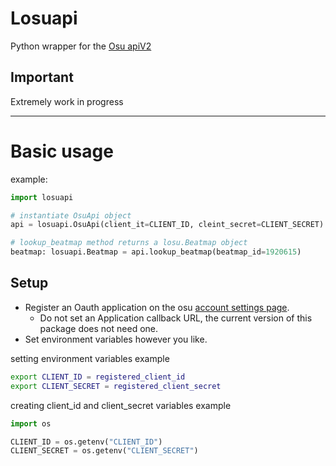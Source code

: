 # Losuapi
Python wrapper for the [Osu apiV2](https://osu.ppy.sh/docs/index.html)

## Important

Extremely work in progress

---

# Basic usage

example:
``` python
import losuapi

# instantiate OsuApi object
api = losuapi.OsuApi(client_it=CLIENT_ID, cleint_secret=CLIENT_SECRET)

# lookup_beatmap method returns a losu.Beatmap object
beatmap: losuapi.Beatmap = api.lookup_beatmap(beatmap_id=1920615)
```

## Setup

- Register an Oauth application on the osu [account settings page](https://osu.ppy.sh/home/account/edit#new-oauth-application).
  - Do not set an Application callback URL, the current version of this package does not need one.
- Set environment variables however you like.

setting environment variables example
```bash
export CLIENT_ID = registered_client_id
export CLIENT_SECRET = registered_client_secret
```

creating client_id and client_secret variables example
``` python
import os

CLIENT_ID = os.getenv("CLIENT_ID")
CLIENT_SECRET = os.getenv("CLIENT_SECRET")
```